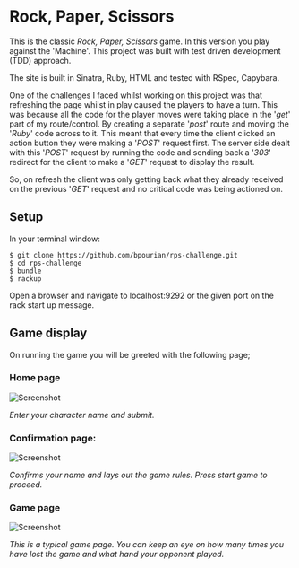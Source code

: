 # Rock, Paper, Scissors

This is the classic _Rock, Paper, Scissors_ game. In this version you play against the 'Machine'. This project was built with test driven development (TDD) approach.

The site is built in Sinatra, Ruby, HTML and tested with RSpec, Capybara.  

One of the challenges I faced whilst working on this project was that refreshing the page whilst in play caused the players to have a turn. This was because all the code for the player moves were taking place in the '_get_' part of my route/control. By creating a separate '_post_' route and moving the '_Ruby_' code across to it. This meant that every time the client clicked an action button they were making a '_POST_' request first. The server side dealt with this '_POST_' request by running the code and sending back a '_303_' redirect for the client to make a '_GET_' request to display the result.

So, on refresh the client was only getting back what they already received on the previous '_GET_' request and no critical code was being actioned on.

## Setup

In your terminal window:
```
$ git clone https://github.com/bpourian/rps-challenge.git
$ cd rps-challenge
$ bundle
$ rackup
```
Open a browser and navigate to localhost:9292 or the given port on the rack start up message.

## Game display

On running the game you will be greeted with the following page;

### Home page

![Screenshot](https://i.imgur.com/7wdBo5o.png)

_Enter your character name and submit._


### Confirmation page:

![Screenshot](https://i.imgur.com/QtkTYHn.png)

_Confirms your name and lays out the game rules. Press start game to proceed._

### Game page

![Screenshot](https://i.imgur.com/31RB8pZ.png)

_This is a typical game page. You can keep an eye on how many times you have
lost the game and what hand your opponent played._
